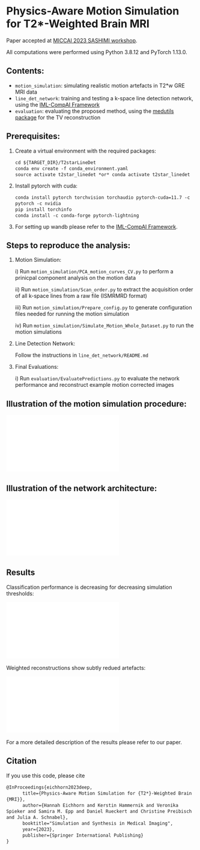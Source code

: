 # Physics-Aware Motion Simulation for T2*-Weighted Brain MRI

Paper accepted at [MICCAI 2023 SASHIMI workshop](https://2023.sashimi-workshop.org/).


All computations were performed using Python 3.8.12 and PyTorch 1.13.0.


## Contents:

- `motion_simulation`: simulating realistic motion artefacts in T2*w GRE MRI data
- `line_det_network`: training and testing a k-space line detection network, using the [IML-CompAI Framework](https://github.com/compai-lab/iml-dl) 
- `evaluation`: evaluating the proposed method, using the [medutils package](https://github.com/khammernik/medutils) for the TV reconstruction


## Prerequisites:

1. Create a virtual environment with the required packages:
    ```
    cd ${TARGET_DIR}/T2starLineDet
    conda env create -f conda_environment.yaml
    source activate t2star_linedet *or* conda activate t2star_linedet
    ```

2. Install pytorch with cuda:
    ```
    conda install pytorch torchvision torchaudio pytorch-cuda=11.7 -c pytorch -c nvidia
    pip install torchinfo
    conda install -c conda-forge pytorch-lightning
    ```

3. For setting up wandb please refer to the [IML-CompAI Framework](https://github.com/compai-lab/iml-dl).


## Steps to reproduce the analysis:

1)  Motion Simulation:

    i) Run `motion_simulation/PCA_motion_curves_CV.py` to perform a prinicpal component analysis on the motion data

    ii)  Run `motion_simulation/Scan_order.py` to extract the acquisition order of all k-space lines from a raw file (ISMRMRD format)
    
    iii) Run `motion_simulation/Prepare_config.py` to generate configuration files needed for running the motion simulation

    iv)  Run `motion_simulation/Simulate_Motion_Whole_Dataset.py` to run the motion simulations

2) Line Detection Network:

    Follow the instructions in `line_det_network/README.md`

3) Final Evaluations:

    i) Run `evaluation/EvaluatePredictions.py` to evaluate the network performance and reconstruct example motion corrected images



## Illustration of the motion simulation procedure:
![Simulation_overview](/visualisation_architecture.pdf?raw=true "Overview of motion simulation")


## Illustration of the network architecture:
![Architecture_overview](/visualisation_motion_simulation.pdf?raw=true "Architecture of k-space line detection network")


## Results
Classification performance is decreasing for decreasing simulation thresholds:

![Results_performance](/results_performance_diff_thr.pdf?raw=true "Test accuracy, rates of non-detected (ND) and wrongly-detected (WD) lines for varying thresholds in the motion simulation of train and test data.")

Weighted reconstructions show subtly redued artefacts:

![Results_example_recons](/results_example_recons.pdf?raw=true "Demonstration of weighted reconstructions with TV regularisation for simulated data with very mild and slightly stronger motion (top/bottom row, mean displacement during whole scan: 0.50/0.89 mm).")

For a more detailed description of the results please refer to our paper.


## Citation
If you use this code, please cite

```
@InProceedings{eichhorn2023deep,
      title={Physics-Aware Motion Simulation for {T2*}-Weighted Brain {MRI}}, 
      author={Hannah Eichhorn and Kerstin Hammernik and Veronika Spieker and Samira M. Epp and Daniel Rueckert and Christine Preibisch and Julia A. Schnabel},
      booktitle="Simulation and Synthesis in Medical Imaging",
      year={2023},
      publisher={Springer International Publishing}
}
```